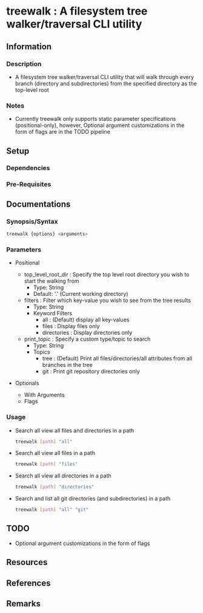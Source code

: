 # treewalk : A filesystem tree walker/traversal CLI utility

## Information
### Description
+ A filesystem tree walker/traversal CLI utility that will walk through every branch (directory and subdirectories) from the specified directory as the top-level root

### Notes
+ Currently treewalk only supports static parameter specifications (positional-only), however, Optional argument customizations in the form of flags are in the TODO pipeline

## Setup
### Dependencies

### Pre-Requisites

## Documentations

### Synopsis/Syntax
```bash
treewalk {options} <arguments>
```

### Parameters
- Positional
    - top_level_root_dir : Specify the top level root directory you wish to start the walking from
        + Type: String
        + Default: '.' (Current working directory)
    - filters : Filter which key-value you wish to see from the tree results
        + Type: String
        - Keyword Filters
            + all : (Default) display all key-values
            + files : Display files only
            + directories : Display directories only
    - print_topic : Specify a custom type/topic to search
        + Type: String
        - Topics
            + tree : (Default) Print all files/directories/all attributes from all branches in the tree
            + git : Print git repository directories only

- Optionals
    - With Arguments
    - Flags

### Usage
- Search all view all files and directories in a path
    ```bash
    treewalk [path] "all"
    ```

- Search all view all files in a path
    ```bash
    treewalk [path] "files"
    ```

- Search all view all directories in a path
    ```bash
    treewalk [path] "directories"
    ```

- Search and list all git directories (and subdirectories) in a path
    ```bash
    treewalk [path] "all" "git"
    ```

## TODO
+ Optional argument customizations in the form of flags

## Resources

## References

## Remarks

